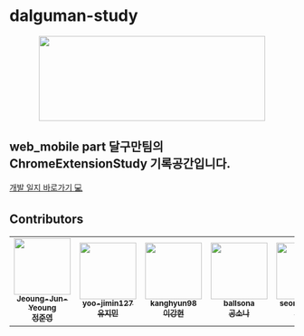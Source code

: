 # dalguman-study

<p align="center"><img src="https://user-images.githubusercontent.com/66112716/157816963-184525af-37f8-45fc-a9a8-86a7a0e169a2.png" width="400" height="150"></p>

## web_mobile part 달구만팀의 ChromeExtensionStudy 기록공간입니다.
[개발 일지 바로가기 💻](https://www.notion.so/b67cf7c74a6541ebaee51a28d7b367cd)


## Contributors
<table>
   <tr>
        <td align="center"><a href="https://github.com/Jeoung-Jun-Yeoung"><img src="https://avatars.githubusercontent.com/u/59688981?v=4" width="100px;" alt=""/><br /><sub><b>Jeoung-Jun-Yeoung<br/>정준영</b></sub></a></td>
             <td align="center"><a href="https://github.com/yoo-jimin127"><img src="https://avatars.githubusercontent.com/u/66112716?v=4" width="100px;" alt=""/><br /><sub><b>yoo-jimin127<br/>유지민</b></sub></a></td>
        <td align="center"><a href="https://github.com/kangyun98"><img src="https://avatars.githubusercontent.com/u/70627979?v=4" width="100px;" alt=""/><br /><sub><b>kanghyun98<br/>이강현</b></sub></a></td>
        <td align="center"><a href="https://github.com/ballsona"><img src="https://avatars.githubusercontent.com/u/67703882?v=4" width="100px;" alt=""/><br /><sub><b>ballsona<br/>공소나</b></sub></a></td>
        <td align="center"><a href="https://github.com/seonyoungan"><img src="https://avatars.githubusercontent.com/u/74126735?v=4" width="100px;" alt=""/><br /><sub><b>seonyoungan<br/>안선영</b></sub></a></td>
             <td align="center"><a href="https://github.com/devupkim"><img src="https://avatars.githubusercontent.com/u/56679417?v=4" width="100px;" alt=""/><br /><sub><b>devupkim<br/>김태현</b></sub></a></td>
        <td align="center"><a href="https://github.com/jeong-inn"><img src="https://avatars.githubusercontent.com/u/77674635?v=4" width="100px;" alt=""/><br /><sub><b>jeong-inn<br/>손정인</b></sub></a></td>

   </tr>
</table>
